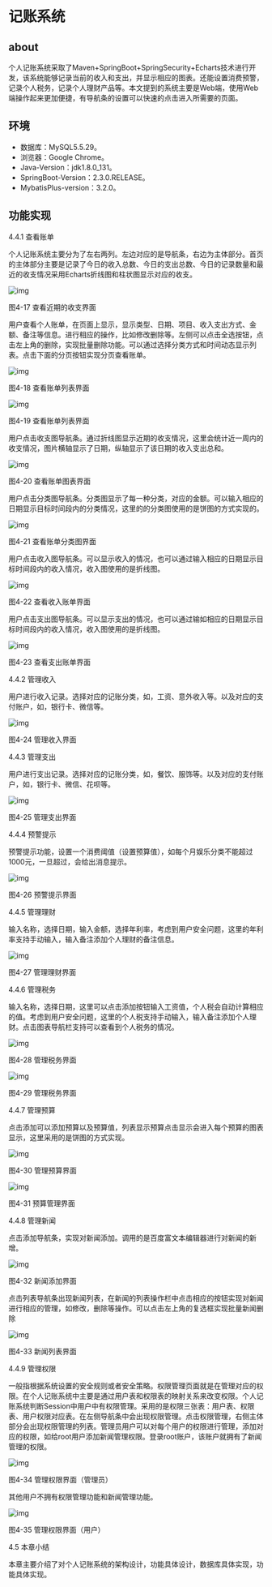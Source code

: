 # 记账系统

## about

个人记账系统采取了Maven+SpringBoot+SpringSecurity+Echarts技术进行开发，该系统能够记录当前的收入和支出，并显示相应的图表。还能设置消费预警，记录个人税务，记录个人理财产品等。本文提到的系统主要是Web端，使用Web端操作起来更加便捷，有导航条的设置可以快速的点击进入所需要的页面。

## 环境

- 数据库：MySQL5.5.29。
- 浏览器：Google Chrome。
- Java-Version：jdk1.8.0_131。
- SpringBoot-Version：2.3.0.RELEASE。
-  MybatisPlus-version：3.2.0。

## 功能实现

4.4.1 查看账单

个人记账系统主要分为了左右两列。左边对应的是导航条，右边为主体部分。首页的主体部分主要是记录了今日的收入总数、今日的支出总数、今日的记录数量和最近的收支情况采用Echarts折线图和柱状图显示对应的收支。

![img](file:////Users/karen/Library/Group%20Containers/UBF8T346G9.Office/TemporaryItems/msohtmlclip/clip_image002.jpg)

图4-17 查看近期的收支界面

用户查看个人账单，在页面上显示，显示类型、日期、项目、收入支出方式、金额、备注等信息。进行相应的操作，比如修改删除等。左侧可以点击全选按钮，点击左上角的删除，实现批量删除功能。可以通过选择分类方式和时间动态显示列表。点击下面的分页按钮实现分页查看账单。

![img](file:////Users/karen/Library/Group%20Containers/UBF8T346G9.Office/TemporaryItems/msohtmlclip/clip_image004.jpg)

图4-18  查看账单列表界面



![img](file:////Users/karen/Library/Group%20Containers/UBF8T346G9.Office/TemporaryItems/msohtmlclip/clip_image006.jpg)

图4-19  查看账单列表界面



用户点击收支图导航条。通过折线图显示近期的收支情况，这里会统计近一周内的收支情况，图片横轴显示了日期，纵轴显示了该日期的收入支出总和。



![img](file:////Users/karen/Library/Group%20Containers/UBF8T346G9.Office/TemporaryItems/msohtmlclip/clip_image008.jpg)

图4-20  查看账单图表界面

用户点击分类图导航条。分类图显示了每一种分类，对应的金额。可以输入相应的日期显示目标时间段内的分类情况，这里的的分类图使用的是饼图的方式实现的。



 

![img](file:////Users/karen/Library/Group%20Containers/UBF8T346G9.Office/TemporaryItems/msohtmlclip/clip_image010.jpg)

图4-21  查看账单分类图界面

用户点击收入图导航条。可以显示收入的情况，也可以通过输入相应的日期显示目标时间段内的收入情况，收入图使用的是折线图。

![img](file:////Users/karen/Library/Group%20Containers/UBF8T346G9.Office/TemporaryItems/msohtmlclip/clip_image012.jpg)

图4-22  查看收入账单界面

用户点击支出图导航条。可以显示支出的情况，也可以通过输如相应的日期显示目标时间段内的收入情况，收入图使用的是折线图。

![img](file:////Users/karen/Library/Group%20Containers/UBF8T346G9.Office/TemporaryItems/msohtmlclip/clip_image014.jpg)

图4-23  查看支出账单界面

4.4.2 管理收入

用户进行收入记录。选择对应的记账分类，如，工资、意外收入等。以及对应的支付账户，如，银行卡、微信等。

![img](file:////Users/karen/Library/Group%20Containers/UBF8T346G9.Office/TemporaryItems/msohtmlclip/clip_image016.jpg)

图4-24  管理收入界面

 

4.4.3 管理支出



用户进行支出记录。选择对应的记账分类，如，餐饮、服饰等。以及对应的支付账户，如，银行卡、微信、花呗等。



![img](file:////Users/karen/Library/Group%20Containers/UBF8T346G9.Office/TemporaryItems/msohtmlclip/clip_image018.jpg)

图4-25 管理支出界面

4.4.4 预警提示

预警提示功能，设置一个消费阈值（设置预算值），如每个月娱乐分类不能超过1000元，一旦超过，会给出消息提示。



![img](file:////Users/karen/Library/Group%20Containers/UBF8T346G9.Office/TemporaryItems/msohtmlclip/clip_image020.jpg)

图4-26  预警提示界面



4.4.5 管理理财



输入名称，选择日期，输入金额，选择年利率，考虑到用户安全问题，这里的年利率支持手动输入，输入备注添加个人理财的备注信息。

![img](file:////Users/karen/Library/Group%20Containers/UBF8T346G9.Office/TemporaryItems/msohtmlclip/clip_image022.jpg)

图4-27  管理理财界面

4.4.6 管理税务

输入名称，选择日期，这里可以点击添加按钮输入工资值，个人税会自动计算相应的值。考虑到用户安全问题，这里的个人税支持手动输入，输入备注添加个人理财。点击图表导航栏支持可以查看到个人税务的情况。

![img](file:////Users/karen/Library/Group%20Containers/UBF8T346G9.Office/TemporaryItems/msohtmlclip/clip_image024.jpg)

图4-28  管理税务界面

![img](file:////Users/karen/Library/Group%20Containers/UBF8T346G9.Office/TemporaryItems/msohtmlclip/clip_image026.jpg)

图4-29  管理税务界面



4.4.7 管理预算

点击添加可以添加预算以及预算值，列表显示预算点击显示会进入每个预算的图表显示，这里采用的是饼图的方式实现。

![img](file:////Users/karen/Library/Group%20Containers/UBF8T346G9.Office/TemporaryItems/msohtmlclip/clip_image028.jpg)

图4-30 管理预算界面

![img](file:////Users/karen/Library/Group%20Containers/UBF8T346G9.Office/TemporaryItems/msohtmlclip/clip_image030.jpg)

图4-31 预算管理界面

4.4.8 管理新闻

点击添加导航条，实现对新闻添加。调用的是百度富文本编辑器进行对新闻的新增。



![img](file:////Users/karen/Library/Group%20Containers/UBF8T346G9.Office/TemporaryItems/msohtmlclip/clip_image032.jpg)

图4-32 新闻添加界面

点击列表导航条出现新闻列表，在新闻的列表操作栏中点击相应的按钮实现对新闻进行相应的管理，如修改，删除等操作。可以点击左上角的复选框实现批量新闻删除

![img](file:////Users/karen/Library/Group%20Containers/UBF8T346G9.Office/TemporaryItems/msohtmlclip/clip_image034.jpg)

图4-33 新闻列表界面

4.4.9 管理权限



一般指根据系统设置的安全规则或者安全策略。权限管理页面就是在管理对应的权限。在个人记账系统中主要是通过用户表和权限表的映射关系来改变权限。个人记账系统判断Session中用户中有权限管理。采用的是权限三张表：用户表、权限表、用户权限对应表。在左侧导航条中会出现权限管理。点击权限管理，右侧主体部分会出现权限管理的列表。管理员用户可以对每个用户的权限进行管理，添加对应的权限，如给root用户添加新闻管理权限。登录root账户，该账户就拥有了新闻管理的权限。

![img](file:////Users/karen/Library/Group%20Containers/UBF8T346G9.Office/TemporaryItems/msohtmlclip/clip_image036.jpg)

图4-34 管理权限界面（管理员）

其他用户不拥有权限管理功能和新闻管理功能。

![img](file:////Users/karen/Library/Group%20Containers/UBF8T346G9.Office/TemporaryItems/msohtmlclip/clip_image038.jpg)

图4-35 管理权限界面（用户）

4.5 本章小结

本章主要介绍了对个人记账系统的架构设计，功能具体设计，数据库具体实现，功能具体实现。